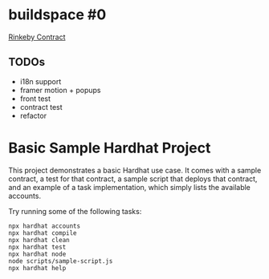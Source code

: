 # buildspace #0

[Rinkeby Contract](https://rinkeby.etherscan.io/address/0x7647cA26cEd7450b7d01007f7F8607C81394cB6D)

## TODOs

* i18n support
* framer motion + popups
* front test
* contract test
* refactor

# Basic Sample Hardhat Project

This project demonstrates a basic Hardhat use case. It comes with a sample contract, a test for that contract, a sample script that deploys that contract, and an example of a task implementation, which simply lists the available accounts.

Try running some of the following tasks:

```shell
npx hardhat accounts
npx hardhat compile
npx hardhat clean
npx hardhat test
npx hardhat node
node scripts/sample-script.js
npx hardhat help
```
